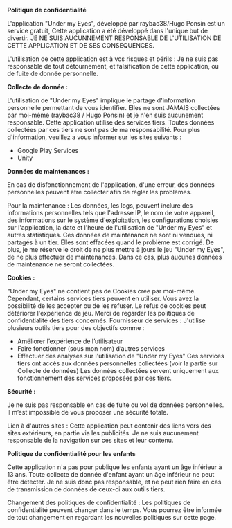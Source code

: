 **Politique de confidentialité**

L'application "Under my Eyes", développé par raybac38/Hugo Ponsin est un service gratuit,
Cette application a été développé dans l'unique but de divertir. JE NE SUIS AUCUNNEMENT RESPONSABLE DE L'UTILISATION DE CETTE APPLICATION ET DE SES CONSEQUENCES.

L'utilisation de cette application est à vos risques et périls :
Je ne suis pas responsable de tout détournement, et falsification de cette application, ou de fuite de donnée personnelle.

**Collecte de donnée :**

L'utilisation de "Under my Eyes" implique le partage d'information personnelle permettant de vous identifier. Elles ne sont JAMAIS collectées par moi-même (raybac38 / Hugo Ponsin) et je n'en suis aucunement responsable.
Cette application utilise des services tiers. Toutes données collectées par ces tiers ne sont pas de ma responsabilité.
Pour plus d'information, veuillez a vous informer sur les sites suivants :
-    Google Play Services
-    Unity

**Données de maintenances :**

En cas de disfonctionnement de l'application, d'une erreur, des données personnelles peuvent être collecter afin de régler les problèmes.

Pour la maintenance : 
Les données, les logs, peuvent inclure des informations personnelles tels que l'adresse IP, le nom de votre appareil, des informations sur le système d'exploitation, les configurations choisies sur l'application, la date et l'heure de l'utilisation de "Under my Eyes" et autres statistiques. Ces données de maintenance ne sont ni vendues, ni partagés à un tier. Elles sont effacées quand le problème est corrigé. De plus, je me réserve le droit de ne plus mettre à jours le jeu "Under my Eyes", de ne plus effectuer de maintenances. Dans ce cas, plus aucunes données de maintenance ne seront collectées.

**Cookies :**

"Under my Eyes" ne contient pas de Cookies crée par moi-même. Cependant, certains services tiers peuvent en utiliser. Vous avez la possibilité de les accepter ou de les refuser. Le refus de cookies peut détériorer l'expérience de jeu. Merci de regarder les politiques de confidentialité des tiers concernés. 
Fournisseur de services :
J'utilise plusieurs outils tiers pour des objectifs comme : 
-    Améliorer l’expérience de l’utilisateur
-    Faire fonctionner (sous mon nom) d’autres services
-    Effectuer des analyses sur l'utilisation de "Under my Eyes"
Ces services tiers ont accès aux données personnelles collectées (voir la partie sur Collecte de données) Les données collectées servent uniquement aux fonctionnement des services proposées par ces tiers.

**Sécurité :**

Je ne suis pas responsable en cas de fuite ou vol de données personnelles. Il m’est impossible de vous proposer une sécurité totale.

Lien à d'autres sites :
Cette application peut contenir des liens vers des sites extérieurs, en partie via les publicités. Je ne suis aucunement responsable de la navigation sur ces sites et leur contenu.

**Politique de confidentialité pour les enfants**

Cette application n'a pas pour publique les enfants ayant un âge inférieur à 13 ans. Toute collecte de donnée d'enfant ayant un âge inférieur ne peut être détecter. Je ne suis donc pas responsable, et ne peut rien faire en cas de transmission de données de ceux-ci aux outils tiers.

Changement des politiques de confidentialité :
Les politiques de confidentialité peuvent changer dans le temps. Vous pourrez être informée de tout changement en regardant les nouvelles politiques sur cette page.
















